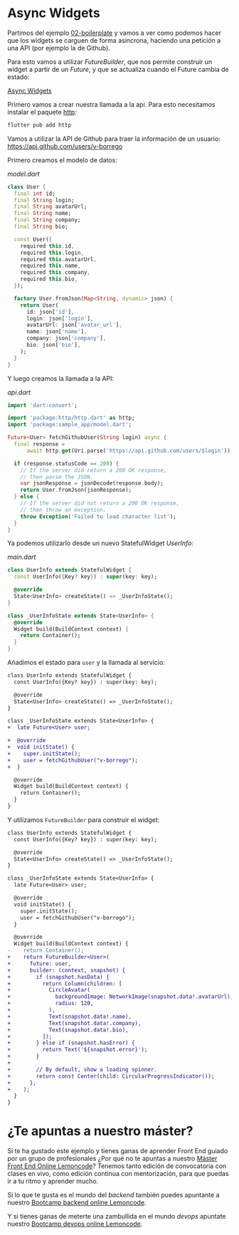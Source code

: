 # Async Widgets

Partimos del ejemplo [02-boilerplate](../02-boilerplate/README.md) y vamos a ver como podemos hacer que los widgets se carguen de forma asíncrona, haciendo una petición a una API (por ejemplo la de Github).

Para esto vamos a utilizar _FutureBuilder_, que nos permite construir un widget a partir de un _Future_, y que se actualiza cuando el Future cambia de estado:

[Async Widgets](https://docs.flutter.dev/development/ui/widgets/async)

Primero vamos a crear nuestra llamada a la api. Para esto necesitamos instalar el paquete [http](https://pub.dev/packages/http):

```bash
flutter pub add http
```

Vamos a utilizar la API de Github para traer la información de un usuario: https://api.github.com/users/v-borrego

Primero creamos el modelo de datos:

_model.dart_

```dart
class User {
  final int id;
  final String login;
  final String avatarUrl;
  final String name;
  final String company;
  final String bio;

  const User({
    required this.id,
    required this.login,
    required this.avatarUrl,
    required this.name,
    required this.company,
    required this.bio,
  });

  factory User.fromJson(Map<String, dynamic> json) {
    return User(
      id: json['id'],
      login: json['login'],
      avatarUrl: json['avatar_url'],
      name: json['name'],
      company: json['company'],
      bio: json['bio'],
    );
  }
}
```

Y luego creamos la llamada a la API:

_api.dart_

```dart
import 'dart:convert';

import 'package:http/http.dart' as http;
import 'package:sample_app/model.dart';

Future<User> fetchGithubUser(String login) async {
  final response =
      await http.get(Uri.parse('https://api.github.com/users/$login'));

  if (response.statusCode == 200) {
    // If the server did return a 200 OK response,
    // then parse the JSON.
    var jsonResponse = jsonDecode(response.body);
    return User.fromJson(jsonResponse);
  } else {
    // If the server did not return a 200 OK response,
    // then throw an exception.
    throw Exception('Failed to load character list');
  }
}
```

Ya podemos utilizarlo desde un nuevo StatefulWidget _UserInfo_:

_main.dart_

```dart
class UserInfo extends StatefulWidget {
  const UserInfo({Key? key}) : super(key: key);

  @override
  State<UserInfo> createState() => _UserInfoState();
}

class _UserInfoState extends State<UserInfo> {
  @override
  Widget build(BuildContext context) {
    return Container();
  }
}
```

Añadimos el estado para `user` y la llamada al servicio:

```diff
class UserInfo extends StatefulWidget {
  const UserInfo({Key? key}) : super(key: key);

  @override
  State<UserInfo> createState() => _UserInfoState();
}

class _UserInfoState extends State<UserInfo> {
+  late Future<User> user;

+  @override
+  void initState() {
+    super.initState();
+    user = fetchGithubUser("v-borrego");
+  }

  @override
  Widget build(BuildContext context) {
    return Container();
  }
}
```

Y utilizamos `FutureBuilder` para construir el widget:

```diff
class UserInfo extends StatefulWidget {
  const UserInfo({Key? key}) : super(key: key);

  @override
  State<UserInfo> createState() => _UserInfoState();
}

class _UserInfoState extends State<UserInfo> {
  late Future<User> user;

  @override
  void initState() {
    super.initState();
    user = fetchGithubUser("v-borrego");
  }

  @override
  Widget build(BuildContext context) {
-    return Container();
+    return FutureBuilder<User>(
+      future: user,
+      builder: (context, snapshot) {
+        if (snapshot.hasData) {
+          return Column(children: [
+            CircleAvatar(
+              backgroundImage: NetworkImage(snapshot.data!.avatarUrl),
+              radius: 120,
+            ),
+            Text(snapshot.data!.name),
+            Text(snapshot.data!.company),
+            Text(snapshot.data!.bio),
+          ]);
+        } else if (snapshot.hasError) {
+          return Text('${snapshot.error}');
+        }
+
+        // By default, show a loading spinner.
+        return const Center(child: CircularProgressIndicator());
+      },
+    );
  }
}
```

# ¿Te apuntas a nuestro máster?

Si te ha gustado este ejemplo y tienes ganas de aprender Front End guiado por un grupo de profesionales ¿Por qué no te apuntas a nuestro [Máster Front End Online Lemoncode](https://lemoncode.net/master-frontend#inicio-banner)? Tenemos tanto edición de convocatoria con clases en vivo, como edición continua con mentorización, para que puedas ir a tu ritmo y aprender mucho.

Si lo que te gusta es el mundo del _backend_ también puedes apuntante a nuestro [Bootcamp backend online Lemoncode](https://lemoncode.net/bootcamp-backend#bootcamp-backend/inicio).

Y si tienes ganas de meterte una zambullida en el mundo _devops_ apuntate nuestro [Bootcamp devops online Lemoncode](https://lemoncode.net/bootcamp-devops#bootcamp-devops/inicio).
